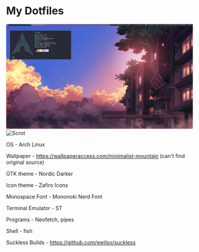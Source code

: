 # My Dotfiles

![Scrot 2](Screenshot2.png)
![Scrot](Screenshot.png)


OS - Arch Linux

Wallpaper - https://wallpaperaccess.com/minimalist-mountain (can't find original source)

GTK theme - Nordic Darker

Icon theme - Zafiro Icons

Monospace Font - Mononoki Nerd Font

Terminal Emulator - ST

Programs - Neofetch, pipes

Shell - fish

Suckless Builds - https://github.com/ewilso/suckless
